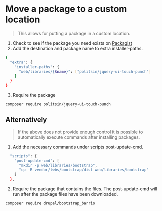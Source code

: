 # Move a package to a custom location
> This allows for putting a package in a custom location.

1. Check to see if the package you need exists on [Packagist](https://packagist.org/)
2. Add the destination and package name to extra installer-paths.
```bash
{
  "extra": {
    "installer-paths": {
      "web/libraries/{$name}": ["politsin/jquery-ui-touch-punch"]
    }
  }
}
```

3. Require the package
```bash
composer require politsin/jquery-ui-touch-punch
```

## Alternatively
> If the above does not provide enough control it is possible to
> automatically execute commands after installing packages.

1. Add the necessary commands under scripts post-update-cmd.

```bash
  "scripts": {
    "post-update-cmd": [
      "mkdir -p web/libraries/bootstrap",
      "cp -R vendor/twbs/bootstrap/dist web/libraries/bootstrap"
    ]
  },
```

2. Require the package that contains the files. The post-update-cmd will run after the package files have been downloaded.

```bash
composer require drupal/bootstrap_barrio
```